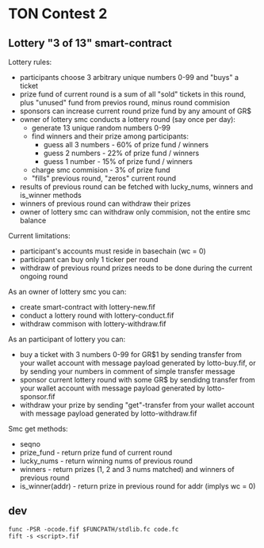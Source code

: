 # TON Contest 2

## Lottery "3 of 13" smart-contract

Lottery rules:
- participants choose 3 arbitrary unique numbers 0-99 and "buys" a ticket
- prize fund of current round is a sum of all "sold" tickets in this round, plus "unused" fund from previos round, minus round commision
- sponsors can increase current round prize fund by any amount of GR$
- owner of lottery smc conducts a lottery round (say once per day):
  - generate 13 unique random numbers 0-99
  - find winners and their prize among participants:
    - guess all 3 numbers - 60% of prize fund / winners
    - guess 2 numbers - 22% of prize fund / winners
    - guess 1 number - 15% of prize fund / winners
  - charge smc commision - 3% of prize fund
  - "fills" previous round, "zeros" current round
- results of previous round can be fetched with lucky_nums, winners and is_winner methods
- winners of previous round can withdraw their prizes
- owner of lottery smc can withdraw only commision, not the entire smc balance

Current limitations:
- participant's accounts must reside in basechain (wc = 0)
- participant can buy only 1 ticker per round
- withdraw of previous round prizes needs to be done during the current ongoing round

As an owner of lottery smc you can:
- create smart-contract with lottery-new.fif
- conduct a lottery round with lottery-conduct.fif
- withdraw commison with lottery-withdraw.fif

As an participant of lottery you can:
- buy a ticket with 3 numbers 0-99 for GR$1 by sending transfer from your wallet account with message payload generated by lotto-buy.fif, or by sending your numbers in comment of simple transfer message
- sponsor current lottery round with some GR$ by sendidng transfer from your wallet account with message payload generated by lotto-sponsor.fif
- withdraw your prize by sending "get"-transfer from your wallet account with message payload generated by lotto-withdraw.fif

Smc get methods:
- seqno
- prize_fund - return prize fund of current round
- lucky_nums - return winning nums of previous round
- winners - return prizes (1, 2 and 3 nums matched) and winners of previous round
- is_winner(addr) - return prize in previous round for addr (implys wc = 0)

## dev

```
func -PSR -ocode.fif $FUNCPATH/stdlib.fc code.fc
fift -s <script>.fif
```
